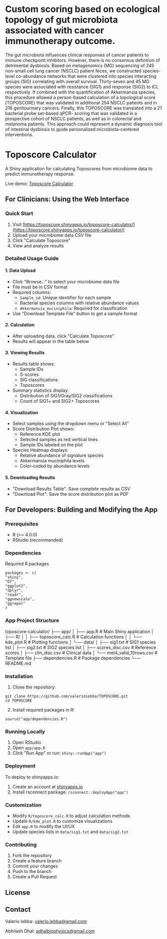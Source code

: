 # Custom scoring based on ecological topology of gut microbiota associated with cancer immunotherapy outcome. 
The gut microbiota influences clinical responses of cancer patients to immune checkpoint inhibitors. However, there is no consensus definition of detrimental dysbiosis. Based on metagenomics (MG) sequencing of 245 non-small cell lung cancer (NSCLC) patient feces, we constructed species-level co-abundance networks that were clustered into species interacting groups (SIG) correlating with overall survival. Thirty-seven and 45 MG species were associated with resistance (SIG1) and response (SIG2) to ICI, respectively. If combined with the quantification of Akkermansia species, this procedure allowed a person-based calculation of a topological score (TOPOSCORE) that was validated in additional 254 NSCLC patients and in 216 genitourinary cancers. Finally, this TOPOSCORE was translated into a 21 bacterial probe set-based qPCR- scoring that was validated in a prospective cohort of NSCLC patients, as well as in colorectal and melanoma patients. This approach could represent a dynamic diagnosis tool of intestinal dysbiosis to guide personalized microbiota-centered interventions.

# Toposcore Calculator

A Shiny application for calculating Toposcores from microbiome data to predict immunotherapy response.

Live demo: [Toposcore Calculator](https://toposcore.shinyapps.io/toposcore-calculator/)

## For Clinicians: Using the Web Interface

### Quick Start
1. Visit [https://toposcore.shinyapps.io/toposcore-calculator/](https://toposcore.shinyapps.io/toposcore-calculator/)
2. Upload your microbiome data CSV file
3. Click "Calculate Toposcore"
4. View and analyze results

### Detailed Usage Guide

#### 1. Data Upload
- Click "Browse..." to select your microbiome data file
- File must be in CSV format
- Required columns:
  - `Sample_id`: Unique identifier for each sample
  - Bacterial species columns with relative abundance values
  - `Akkermansia_muciniphila`: Required for classification
- Use "Download Template File" button to get a sample format

#### 2. Calculation
- After uploading data, click "Calculate Toposcore"
- Results will appear in the table below

#### 3. Viewing Results
- Results table shows:
  - Sample IDs
  - S-scores
  - SIG classifications
  - Toposcores
- Summary statistics display:
  - Distribution of SIG1/Gray/SIG2 classifications
  - Count of SIG1+ and SIG2+ Toposcores

#### 4. Visualization
- Select samples using the dropdown menu or "Select All"
- Score Distribution Plot shows:
  - Reference KDE plot
  - Selected samples as red vertical lines
  - Sample IDs labeled on the plot
- Species Heatmap displays:
  - Relative abundance of signature species
  - Akkermansia muciniphila levels
  - Color-coded by abundance levels

#### 5. Downloading Results
- "Download Results Table": Save complete results as CSV
- "Download Plot": Save the score distribution plot as PDF

## For Developers: Building and Modifying the App

### Prerequisites
- R (>= 4.0.0)
- RStudio (recommended)

### Dependencies

Required R packages
```
packages <- c(
"shiny",
"DT",
"ggplot2",
"dplyr",
"readr",
"ggnewscale",
"ggrepel"
)
```

### App Project Structure
toposcore-calculator/
├── app/
│ ├── app.R # Main Shiny application
│ ├── R/
│ │ ├── toposcore_calc.R # Calculation functions
│ │ └── kde_plot.R # Plotting functions
│ └── data/
│ ├── sig1.txt # SIG1 species list
│ ├── sig2.txt # SIG2 species list
│ ├── scores_disc.csv # Reference scores
│ ├── clin_disc.csv # Clinical data
│ └── met4_valid_10rows.csv # Template file
├── dependencies.R # Package dependencies
└── README.md

### Installation

1. Clone the repository:
```
git clone https://github.com/valerioiebba/TOPOSCORE.git
cd TOPOSCORE
```
2. Install required packages in R:
   
```source("app/dependencies.R")```

### Running Locally
1. Open RStudio
2. Open `app/app.R`
3. Click "Run App" or run: ```shiny::runApp("app")```

### Deployment
To deploy to shinyapps.io:
1. Create an account at [shinyapps.io](https://www.shinyapps.io)
2. Install rsconnect package: ```rsconnect::deployApp("app")```

### Customization
- Modify `R/toposcore_calc.R` to adjust calculation methods
- Update `R/kde_plot.R` to customize visualizations
- Edit `app.R` to modify the UI/UX
- Update species lists in `data/sig1.txt` and `data/sig2.txt`

### Contributing
1. Fork the repository
2. Create a feature branch
3. Commit your changes
4. Push to the branch
5. Create a Pull Request

## License

## Contact
Valerio Iebba: valerio.iebba@gmail.com

Abhilash Dhal: adhalbiophysics@gmail.com